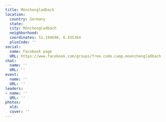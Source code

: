 ```yaml
---
title: Mönchengladbach
location:
  country: Germany
  state: 
  city: Mönchengladbach
  neighborhood: 
  coordinates: 51.194698, 6.435364
  plusCode: ''
social:
  name: Facebook page
  URL: https://www.facebook.com/groups/free.code.camp.moenchengladbach
chat:
  name: ''
  URL: ''
event:
  name: ''
  URL: ''
leaders:
- name: ''
  URL: ''
photos:
  old: 
  cover: ''
---
```

